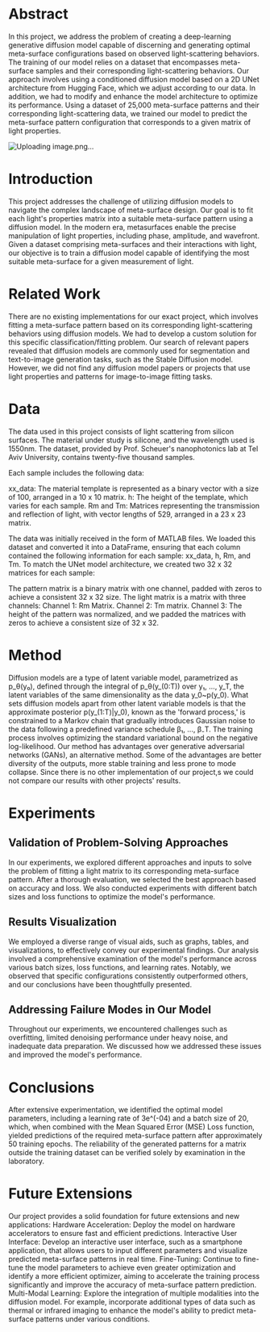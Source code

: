 # Abstract
In this project, we address the problem of creating a deep-learning generative diffusion model capable of discerning and generating optimal meta-surface configurations based on observed light-scattering behaviors.
The training of our model relies on a dataset that encompasses meta-surface samples and their corresponding light-scattering behaviors.
Our approach involves using a conditioned diffusion model based on a 2D UNet architecture from Hugging Face, which we adjust according to our data.
In addition, we had to modify and enhance the model architecture to optimize its performance. Using a dataset of 25,000 meta-surface patterns and their corresponding light-scattering data, we trained our model to predict the meta-surface pattern configuration that corresponds to a given matrix of light properties.

![Uploading image.png…]()


# Introduction
This project addresses the challenge of utilizing diffusion models to navigate the complex landscape of meta-surface design.
Our goal is to fit each light's properties matrix into a suitable meta-surface pattern using a diffusion model. 
In the modern era, metasurfaces enable the precise manipulation of light properties, including phase, amplitude, and wavefront.
Given a dataset comprising meta-surfaces and their interactions with light, our objective is to train a diffusion model capable of identifying the most suitable meta-surface for a given measurement of light.

# Related Work
There are no existing implementations for our exact project, which involves fitting a meta-surface pattern based on its corresponding light-scattering behaviors using diffusion models.
We had to develop a custom solution for this specific classification/fitting problem. Our search of relevant papers revealed that diffusion models are commonly used for segmentation and text-to-image generation tasks, such as the Stable Diffusion model.
However, we did not find any diffusion model papers or projects that use light properties and patterns for image-to-image fitting tasks.

# Data
The data used in this project consists of light scattering from silicon surfaces. The material under study is silicone, and the wavelength used is 1550nm.
The dataset, provided by Prof. Scheuer's nanophotonics lab at Tel Aviv University, contains twenty-five thousand samples.

Each sample includes the following data:

xx_data: The material template is represented as a binary vector with a size of 100, arranged in a 10 x 10 matrix.
h: The height of the template, which varies for each sample.
Rm and Tm: Matrices representing the transmission and reflection of light, with vector lengths of 529, arranged in a 23 x 23 matrix.

The data was initially received in the form of MATLAB files. We loaded this dataset and converted it into a DataFrame, ensuring that each column contained the following information for each sample: xx_data, h, Rm, and Tm. To match the UNet model architecture, we created two 32 x 32 matrices for each sample:

The pattern matrix is a binary matrix with one channel, padded with zeros to achieve a consistent 32 x 32 size.
The light matrix is a matrix with three channels:
Channel 1: Rm Matrix.
Channel 2: Tm matrix.
Channel 3: The height of the pattern was normalized, and we padded the matrices with zeros to achieve a consistent size of 32 x 32.

# Method
Diffusion models are a type of latent variable model, parametrized as p_θ(y₀), defined through the integral of p_θ(y_(0:T)) over y₁, ..., y_T, the latent variables of the same dimensionality as the data y_0~p(y_0).
What sets diffusion models apart from other latent variable models is that the approximate posterior p(y_(1:T)|y_0), known as the 'forward process,' is constrained to a Markov chain that gradually introduces Gaussian noise to the data following a predefined variance schedule β₁, ..., β₋T.
The training process involves optimizing the standard variational bound on the negative log-likelihood. Our method has advantages over generative adversarial networks (GANs), an alternative method. Some of the advantages are better diversity of the outputs, more stable training and less prone to mode collapse.
Since there is no other implementation of our project,s we could not compare our results with other projects' results.

# Experiments
##  Validation of Problem-Solving Approaches
In our experiments, we explored different approaches and inputs to solve the problem of fitting a light matrix to its corresponding meta-surface pattern.
After a thorough evaluation, we selected the best approach based on accuracy and loss. We also conducted experiments with different batch sizes and loss functions to optimize the model's performance.

##  Results Visualization
We employed a diverse range of visual aids, such as graphs, tables, and visualizations, to effectively convey our experimental findings. Our analysis involved a comprehensive examination of the model's performance across various batch sizes, loss functions, and learning rates. 
Notably, we observed that specific configurations consistently outperformed others, and our conclusions have been thoughtfully presented.

##  Addressing Failure Modes in Our Model
Throughout our experiments, we encountered challenges such as overfitting, limited denoising performance under heavy noise, and inadequate data preparation.
We discussed how we addressed these issues and improved the model's performance.

# Conclusions
After extensive experimentation, we identified the optimal model parameters, including a learning rate of 3e^(-04) and a batch size of 20, which, when combined with the Mean Squared Error (MSE) Loss function, yielded predictions of the required meta-surface pattern after approximately 50 training epochs.
The reliability of the generated patterns for a matrix outside the training dataset can be verified solely by examination in the laboratory. 

# Future Extensions
Our project provides a solid foundation for future extensions and new applications:
Hardware Acceleration: Deploy the model on hardware accelerators to ensure fast and efficient predictions.
Interactive User Interface: Develop an interactive user interface, such as a smartphone application, that allows users to input different parameters and visualize predicted meta-surface patterns in real time.
Fine-Tuning: Continue to fine-tune the model parameters to achieve even greater optimization and identify a more efficient optimizer, aiming to accelerate the training process significantly and improve the accuracy of meta-surface pattern prediction.
Multi-Modal Learning: Explore the integration of multiple modalities into the diffusion model. For example, incorporate additional types of data such as thermal or infrared imaging to enhance the model's ability to predict meta-surface patterns under various conditions.


